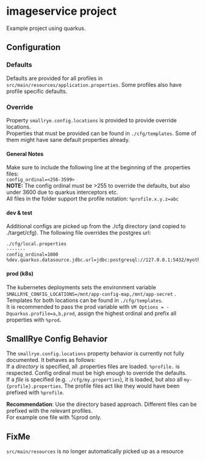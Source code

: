 # imageservice project

Example project using quarkus.

## Configuration

### Defaults

Defaults are provided for all profiles in `src/main/resources/application.properties`. Some profiles also have profile
specific defaults.

### Override

Property `smallrye.config.locations` is provided to provide override locations.  
Properties that must be provided can be found in `./cfg/templates`. Some of them might have sane default properties
already.

#### General Notes

Make sure to include the following line at the beginning of the .properties files:  
`config_ordinal=<256-3599>`  
**NOTE:** The config ordinal must be >255 to override the defaults, but also under 3600 due to quarkus interceptors
etc.  
All files in the folder support the profile notation: `%profile.x.y.z=abc`

#### dev & test

Additional configs are picked up from the ./cfg directory (and copied to ./target/cfg). The following file overrides the
postgres url:

```
./cfg/local.properties
-------
config_ordinal=1000
%dev.quarkus.datasource.jdbc.url=jdbc:postgresql://127.0.0.1:5432/myotherdb
```

#### prod (k8s)

The kubernetes deployments sets the environment variable `SMALLRYE_CONFIG_LOCATIONS=/mnt/app-config-map,/mnt/app-secret`
.  
Templates for both locations can be found in `./cfg/templates`.  
It is recommended to pass the prod variable with `VM Options = -Dquarkus.profile=a,b,prod`, assign the highest ordinal
and prefix all properties with `%prod`.

## SmallRye Config Behavior

The `smallrye.config.locations` property behavior is currently not fully documented. It behaves as follows:  
If a *directory* is specified, all .properties files are loaded. `%profile.` is respected. Config ordinal must be high
enough to override the defaults.  
If a *file* is specified (e.g. `./cfg/my.properties`), it is loaded, but also all `my-{profile}.properties`. The profile
files act like they would have been prefixed with `%profile`.

**Recommendation**: Use the directory based approach. Different files can be prefixed with the relevant profiles.  
For example one file with %prod only.

## FixMe

`src/main/resources` is no longer automatically picked up as a resource